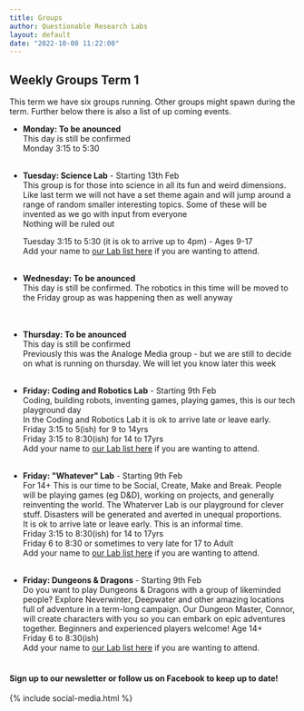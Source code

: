 ```yaml
---
title: Groups
author: Questionable Research Labs
layout: default
date: "2022-10-08 11:22:00"
---
```


## Weekly Groups Term 1

This term we have six groups running. Other groups might spawn during the term. 
Further below there is also a list of up coming events.

- **Monday: To be anounced**<br> 
  This day is still be confirmed<br>
  Monday 3:15 to 5:30<br><br>


 - **Tuesday: Science Lab** - Starting 13th Feb<br> 
   This group is for those into science in all its fun and weird dimensions.<br>
   Like last term we will not have a set theme again and will jump around a range of random smaller interesting topics. Some of these will be invented as we go with input from everyone<br>
   Nothing will be ruled out<br>

   Tuesday 3:15 to 5:30 (it is ok to arrive up to 4pm) - Ages 9-17<br>
   Add your name to [our Lab list here](https://forms.gle/aX8jhj56Mi2r3He59) if you are wanting to attend.<br><br>
   

 - **Wednesday: To be anounced**<br>
   This day is still be confirmed. 
   The robotics in this time will be moved to the Friday group as was happening then as well anyway<br>
  <br><br>


 - **Thursday:  To be anounced**<br>
   This day is still be confirmed<br>
   Previously this was the Analoge Media group - but we are still to decide on what is running on thursday. We will let you know later this week<br><br> 


 - **Friday: Coding and Robotics Lab** - Starting 9th Feb<br>
  Coding, building robots, inventing games, playing games, this is our tech playground day<br>
  In the Coding and Robotics Lab it is ok to arrive late or leave early.<br>
    Friday 3:15 to 5(ish) for 9 to 14yrs<br> 
    Friday 3:15 to 8:30(ish) for 14 to 17yrs<br>
  Add your name to [our Lab list here](https://forms.gle/zvi6c1zWJL2P2Uw27) if you are wanting to attend. <br><br>
    

 - **Friday: "Whatever" Lab**  - Starting 9th Feb<br>
  For 14+ This is our time to be Social, Create, Make and Break. People will be playing games (eg D&D), working on projects, and generally reinventing the world. The Whaterver Lab is our playground for clever stuff. Disasters will be generated and averted in unequal proportions. <br>
  It is ok to arrive late or leave early. This is an informal time.<br>
    Friday 3:15 to 8:30(ish) for 14 to 17yrs<br>
    Friday 6 to 8:30 or sometimes to very late for 17 to Adult<br>
  Add your name to [our Lab list here](https://forms.gle/fyee1W3HkACaB58q8) if you are wanting to attend.<br><br>
    

 - **Friday: Dungeons & Dragons** - Starting 9th Feb<br>
  Do you want to play Dungeons & Dragons with a group of likeminded people? Explore Neverwinter, Deepwater and other amazing locations full of adventure in a term-long campaign. Our Dungeon Master, Connor, will create characters with you so you can embark on epic adventures together. Beginners and experienced players welcome! Age 14+ <br>
    Friday 6 to 8:30(ish)<br>
  Add your name to [our Lab list here](https://forms.gle/pijcMu4FXJgJ6qXv9) if you are wanting to attend.<br><br>


#### Sign up to our newsletter or follow us on Facebook to keep up to date!


{% include social-media.html %}